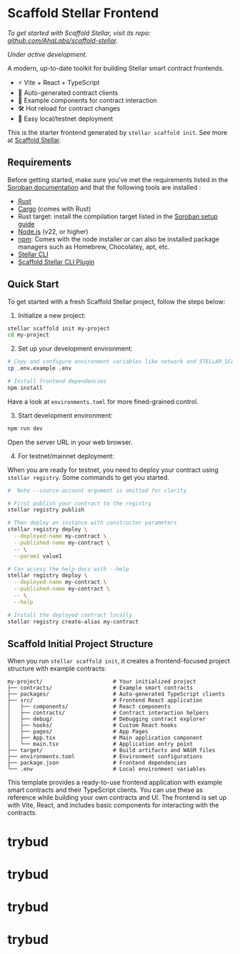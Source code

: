 # Scaffold Stellar Frontend

_To get started with Scaffold Stellar, visit its repo: [github.com/AhaLabs/scaffold-stellar](https://github.com/AhaLabs/scaffold-stellar)._

_Under active development._

A modern, up-to-date toolkit for building Stellar smart contract frontends.

- ⚡️ Vite + React + TypeScript
- 🔗 Auto-generated contract clients
- 🧩 Example components for contract interaction
- 🛠 Hot reload for contract changes
- 🧪 Easy local/testnet deployment

This is the starter frontend generated by `stellar scaffold init`. See more at [Scaffold Stellar](https://github.com/AhaLabs/scaffold-stellar).

## Requirements

Before getting started, make sure you’ve met the requirements listed in the [Soroban documentation](https://developers.stellar.org/docs/build/smart-contracts/getting-started/setup) and that the following tools are installed :

- [Rust](https://www.rust-lang.org/tools/install)
- [Cargo](https://doc.rust-lang.org/cargo/) (comes with Rust)
- Rust target: install the compilation target listed in the [Soroban setup guide](https://developers.stellar.org/docs/build/smart-contracts/getting-started/setup)
- [Node.js](https://nodejs.org/en/download/package-manager) (v22, or higher)
- [npm](https://www.npmjs.com/): Comes with the node installer or can also be installed package managers such as Homebrew, Chocolatey, apt, etc.
- [Stellar CLI](https://github.com/stellar/stellar-core)
- [Scaffold Stellar CLI Plugin](https://github.com/AhaLabs/scaffold-stellar)

## Quick Start

To get started with a fresh Scaffold Stellar project, follow the steps below:

1. Initialize a new project:

```bash
stellar scaffold init my-project
cd my-project
```

2. Set up your development environment:

```bash
# Copy and configure environment variables like network and STELLAR_SCAFFOLD_ENV
cp .env.example .env

# Install frontend dependencies
npm install
```

Have a look at `environments.toml` for more fined-grained control.

3. Start development environment:

```bash
npm run dev
```

Open the server URL in your web browser.

4. For testnet/mainnet deployment:

When you are ready for testnet, you need to deploy your contract using
`stellar registry`. Some commands to get you started.

```bash
#  Note --source-account argument is omitted for clarity

# First publish your contract to the registry
stellar registry publish

# Then deploy an instance with constructor parameters
stellar registry deploy \
  --deployed-name my-contract \
  --published-name my-contract \
  -- \
  --param1 value1

# Can access the help docs with --help
stellar registry deploy \
  --deployed-name my-contract \
  --published-name my-contract \
  -- \
  --help

# Install the deployed contract locally
stellar registry create-alias my-contract
```

## Scaffold Initial Project Structure

When you run `stellar scaffold init`, it creates a frontend-focused project structure with example contracts:

```
my-project/                      # Your initialized project
├── contracts/                   # Example smart contracts
├── packages/                    # Auto-generated TypeScript clients
├── src/                         # Frontend React application
│   ├── components/              # React components
│   ├── contracts/               # Contract interaction helpers
│   ├── debug/                   # Debugging contract explorer
│   ├── hooks/                   # Custom React hooks
│   ├── pages/                   # App Pages
│   ├── App.tsx                  # Main application component
│   └── main.tsx                 # Application entry point
├── target/                      # Build artifacts and WASM files
├── environments.toml            # Environment configurations
├── package.json                 # Frontend dependencies
└── .env                         # Local environment variables
```

This template provides a ready-to-use frontend application with example smart contracts and their TypeScript clients. You can use these as reference while building your own contracts and UI. The frontend is set up with Vite, React, and includes basic components for interacting with the contracts.

# trybud

# trybud

# trybud

# trybud
